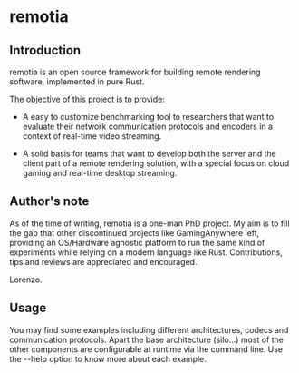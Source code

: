 # remotia

## Introduction

remotia is an open source framework for building remote rendering software, implemented in pure Rust.

The objective of this project is to provide:

- A easy to customize benchmarking tool to researchers that want to evaluate their network communication protocols and encoders in a context of real-time video streaming.

- A solid basis for teams that want to develop both the server and the client part of a remote rendering solution, with a special focus on cloud gaming and real-time desktop streaming.

## Author's note

As of the time of writing, remotia is a one-man PhD project. My aim is to fill the gap that other discontinued projects like GamingAnywhere left, providing an OS/Hardware agnostic platform to run the same kind of experiments while relying on a modern language like Rust.
Contributions, tips and reviews are appreciated and encouraged.

Lorenzo.

## Usage

You may find some examples including different architectures, codecs and communication protocols. Apart the base architecture (silo...) most of the other components are configurable at runtime via the command line. Use the --help option to know more about each example.